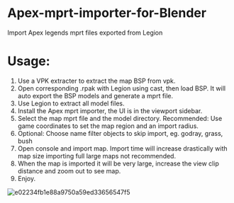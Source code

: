 # Apex-mprt-importer-for-Blender
Import Apex legends mprt files exported from Legion

# Usage:
1. Use a VPK extracter to extract the map BSP from vpk.
2. Open corresponding .rpak with Legion using cast, then load BSP. It will auto export the BSP models and generate a mprt file.
3. Use Legion to extract all model files.
4. Install the Apex mprt importer, the UI is in the viewport sidebar.
5. Select the map mprt file and the model directory. Recommended: Use game coordinates to set the map region and an import radius.
6. Optional: Choose name filter objects to skip import, eg. godray, grass, bush
7. Open console and import map. Import time will increase drastically with map size importing full large maps not recommended.
8. When the map is imported it will be very large, increase the view clip distance and zoom out to see map.
9. Enjoy.


![e02234fb1e88a9750a59ed33656547f5](https://user-images.githubusercontent.com/38115052/143941621-03ecee92-d015-4133-9c09-cf6014160c9c.png)
